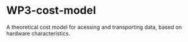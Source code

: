 # WP3-cost-model
A theoretical cost model for acessing and transporting data, based on hardware characteristics. 
